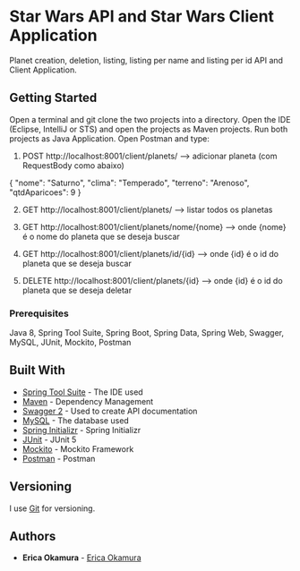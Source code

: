 # Star Wars API and Star Wars Client Application

Planet creation, deletion, listing, listing per name and listing per id API and Client Application.

## Getting Started

Open a terminal and git clone the two projects into a directory. Open the IDE (Eclipse, IntelliJ or STS) and open the projects as Maven projects. Run both projects as Java Application. Open Postman and type:

1. POST http://localhost:8001/client/planets/ --> adicionar planeta (com RequestBody como abaixo)

{
	"nome": "Saturno",
	"clima": "Temperado",
	"terreno": "Arenoso",
	"qtdAparicoes": 9
}

2. GET http://localhost:8001/client/planets/ --> listar todos os planetas 

3. GET http://localhost:8001/client/planets/nome/{nome} --> onde {nome} é o nome do planeta que se deseja buscar

4. GET http://localhost:8001/client/planets/id/{id} --> onde {id} é o id do planeta que se deseja buscar

5. DELETE http://localhost:8001/client/planets/{id} --> onde {id} é o id do planeta que se deseja deletar

### Prerequisites

Java 8, Spring Tool Suite, Spring Boot, Spring Data, Spring Web, Swagger, MySQL, JUnit, Mockito, Postman

## Built With

* [Spring Tool Suite](https://spring.io/tools3/sts/all) - The IDE used
* [Maven](https://maven.apache.org/) - Dependency Management
* [Swagger 2](https://swagger.io) - Used to create API documentation
* [MySQL](https://dev.mysql.com) - The database used
* [Spring Initializr](https://start.spring.io) - Spring Initializr
* [JUnit](https://junit.org/junit5/) - JUnit 5
* [Mockito](https://site.mockito.org) - Mockito Framework
* [Postman](https://www.getpostman.com) - Postman

## Versioning

I use [Git](https://git-scm.com) for versioning.

## Authors

* **Erica Okamura** - [Erica Okamura](https://github.com/ericaokamura/)

